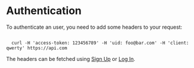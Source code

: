 # Authentication

To authenticate an user, you need to add some headers to your request:

<code>
  curl -H 'access-token: 123456789' -H 'uid: foo@bar.com' -H 'client: qwerty' https://api.com
</code>

The headers can be fetched using <a href="#sign-up">Sign Up</a> or <a href="#log-in">Log In</a>.
